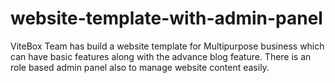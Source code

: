 # website-template-with-admin-panel
ViteBox Team has build a website template for Multipurpose business which can have basic features along with the advance blog feature. There is an role based admin panel also to manage website content easily. 
